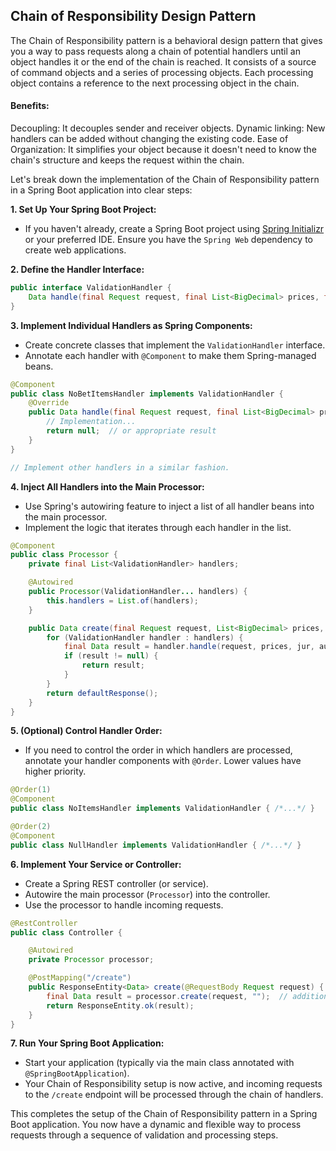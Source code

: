 ## Chain of Responsibility Design Pattern

The Chain of Responsibility pattern is a behavioral design pattern that gives you a way to pass requests along a chain of potential handlers until an object handles it or the end of the chain is reached. It consists of a source of command objects and a series of processing objects. Each processing object contains a reference to the next processing object in the chain.

#### Benefits:

Decoupling: It decouples sender and receiver objects.
Dynamic linking: New handlers can be added without changing the existing code.
Ease of Organization: It simplifies your object because it doesn't need to know the chain's structure and keeps the request within the chain.


Let's break down the implementation of the Chain of Responsibility pattern in a Spring Boot application into clear steps:


**1. Set Up Your Spring Boot Project:**
- If you haven't already, create a Spring Boot project using [Spring Initializr](https://start.spring.io/) or your preferred IDE. Ensure you have the `Spring Web` dependency to create web applications.

**2. Define the Handler Interface:**

```java
public interface ValidationHandler {
    Data handle(final Request request, final List<BigDecimal> prices, final int jur, final boolean auto, final String uuid);
}
```

**3. Implement Individual Handlers as Spring Components:**
- Create concrete classes that implement the `ValidationHandler` interface.
- Annotate each handler with `@Component` to make them Spring-managed beans.

```java
@Component
public class NoBetItemsHandler implements ValidationHandler {
    @Override
    public Data handle(final Request request, final List<BigDecimal> prices, final int jur, final boolean auto, final String uuid) {
        // Implementation...
        return null;  // or appropriate result
    }
}

// Implement other handlers in a similar fashion.
```

**4. Inject All Handlers into the Main Processor:**
- Use Spring's autowiring feature to inject a list of all handler beans into the main processor.
- Implement the logic that iterates through each handler in the list.

```java
@Component
public class Processor {
    private final List<ValidationHandler> handlers;

    @Autowired
    public Processor(ValidationHandler... handlers) {
        this.handlers = List.of(handlers);
    }

    public Data create(final Request request, List<BigDecimal> prices, int jur, boolean auto, String uuid) {
        for (ValidationHandler handler : handlers) {
            final Data result = handler.handle(request, prices, jur, auto, uuid);
            if (result != null) {
                return result;
            }
        }
        return defaultResponse();
    }
}
```

**5. (Optional) Control Handler Order:**
- If you need to control the order in which handlers are processed, annotate your handler components with `@Order`. Lower values have higher priority.

```java
@Order(1)
@Component
public class NoItemsHandler implements ValidationHandler { /*...*/ }

@Order(2)
@Component
public class NullHandler implements ValidationHandler { /*...*/ }
```

**6. Implement Your Service or Controller:**
- Create a Spring REST controller (or service).
- Autowire the main processor (`Processor`) into the controller.
- Use the processor to handle incoming requests.

```java
@RestController
public class Controller {

    @Autowired
    private Processor processor;

    @PostMapping("/create")
    public ResponseEntity<Data> create(@RequestBody Request request) {
        final Data result = processor.create(request, "");  // additional parameters
        return ResponseEntity.ok(result);
    }
}
```

**7. Run Your Spring Boot Application:**
- Start your application (typically via the main class annotated with `@SpringBootApplication`).
- Your Chain of Responsibility setup is now active, and incoming requests to the `/create` endpoint will be processed through the chain of handlers.

This completes the setup of the Chain of Responsibility pattern in a Spring Boot application. You now have a dynamic and flexible way to process requests through a sequence of validation and processing steps.